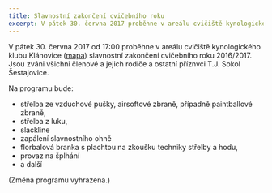 ```yaml
---
title: Slavnostní zakončení cvičebního roku
excerpt: V pátek 30. června 2017 proběhne v areálu cvičiště kynologického klubu Klánovice ([mapa](https://mapy.cz/s/1K784)) slavnostní zakončení cvičebního roku 2016/2017. Jsou zváni všichni členové jejich rodiče a ostatní příznvci T.J. Sokol Šestajovice.
---
```


V pátek 30. června 2017 od 17:00 proběhne v areálu cvičiště kynologického klubu Klánovice ([mapa](https://mapy.cz/s/1K784)) slavnostní zakončení cvičebního roku 2016/2017. Jsou zváni všichni členové a jejich rodiče a ostatní příznvci T.J. Sokol Šestajovice.

Na programu bude:

* střelba ze vzduchové pušky, airsoftové zbraně, případně paintballové zbraně,
* střelba z luku,
* slackline
* zapálení slavnostního ohně
* florbalová branka s plachtou na zkoušku techniky střelby a hodu,
* provaz na šplhání
* a další

(Změna programu vyhrazena.)

